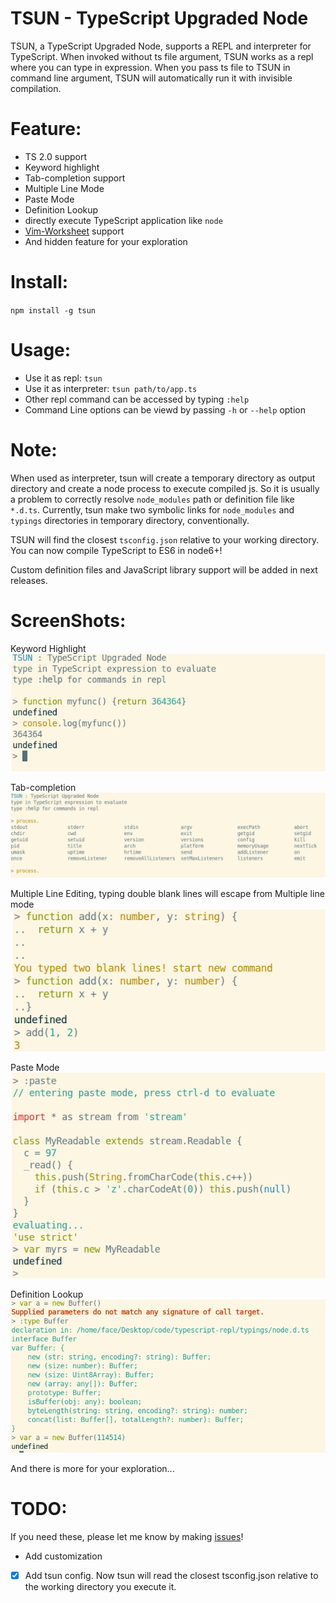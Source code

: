 # TSUN - TypeScript Upgraded Node

TSUN, a TypeScript Upgraded Node, supports a REPL and interpreter for TypeScript.
When invoked without ts file argument, TSUN works as a repl where you can type in expression.
When you pass ts file to TSUN in command line argument, TSUN will automatically run it with invisible compilation.

Feature:
===
* TS 2.0 support
* Keyword highlight
* Tab-completion support
* Multiple Line Mode
* Paste Mode
* Definition Lookup
* directly execute TypeScript application like `node`
* [Vim-Worksheet](https://github.com/HerringtonDarkholme/vim-worksheet) support
* And hidden feature for your exploration

Install:
===
`npm install -g tsun`

Usage:
====
* Use it as repl: `tsun`
* Use it as interpreter: `tsun path/to/app.ts`
* Other repl command can be accessed by typing `:help`
* Command Line options can be viewd by passing `-h` or `--help` option

Note:
===
When used as interpreter, tsun will create a temporary directory as output directory and create a node process to execute compiled js.
So it is usually a problem to correctly resolve `node_modules` path or definition file like `*.d.ts`.
Currently, tsun make two symbolic links for `node_modules` and `typings` directories in temporary directory, conventionally.

TSUN will find the closest `tsconfig.json` relative to your working directory. You can now compile TypeScript to ES6 in node6+!

Custom definition files and JavaScript library support will be added in next releases.

ScreenShots:
===
Keyword Highlight
![Keyword Highlight](https://raw.githubusercontent.com/HerringtonDarkholme/typescript-repl/master/screenshot/color.png)

Tab-completion
![Tab Completion](https://raw.githubusercontent.com/HerringtonDarkholme/typescript-repl/master/screenshot/completion.png)

Multiple Line Editing, typing double blank lines will escape from Multiple line mode
![Multiple Line Editing](https://raw.githubusercontent.com/HerringtonDarkholme/typescript-repl/master/screenshot/block.png)

Paste Mode
![Paste Mode](https://raw.githubusercontent.com/HerringtonDarkholme/typescript-repl/master/screenshot/paste.png)

Definition Lookup
![Definition Lookup](https://raw.githubusercontent.com/HerringtonDarkholme/typescript-repl/master/screenshot/type.png)

And there is more for your exploration...

TODO:
===
If you need these, please let me know by making [issues](https://github.com/HerringtonDarkholme/typescript-repl/issues)!

* Add customization
- [x] Add tsun config. Now tsun will read the closest tsconfig.json relative to the working directory you execute it.
